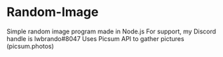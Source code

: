 # Random-Image
Simple random image program made in Node.js
For support, my Discord handle is lwbrando#8047
Uses Picsum API to gather pictures (picsum.photos)
